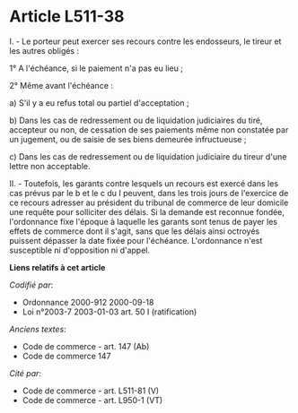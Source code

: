 # Article L511-38

I. - Le porteur peut exercer ses recours contre les endosseurs, le tireur et les autres obligés :

1° A l'échéance, si le paiement n'a pas eu lieu ;

2° Même avant l'échéance :

a) S'il y a eu refus total ou partiel d'acceptation ;

b) Dans les cas de redressement ou de liquidation judiciaires du tiré, accepteur ou non, de cessation de ses paiements même
non constatée par un jugement, ou de saisie de ses biens demeurée infructueuse ;

c) Dans les cas de redressement ou de liquidation judiciaire du tireur d'une lettre non acceptable.

II. - Toutefois, les garants contre lesquels un recours est exercé dans les cas prévus par le b et le c du I peuvent, dans
les trois jours de l'exercice de ce recours adresser au président du tribunal de commerce de leur domicile une requête pour
solliciter des délais. Si la demande est reconnue fondée, l'ordonnance fixe l'époque à laquelle les garants sont tenus de
payer les effets de commerce dont il s'agit, sans que les délais ainsi octroyés puissent dépasser la date fixée pour
l'échéance. L'ordonnance n'est susceptible ni d'opposition ni d'appel.

**Liens relatifs à cet article**

_Codifié par_:

  - Ordonnance 2000-912 2000-09-18
  - Loi n°2003-7 2003-01-03 art. 50 I (ratification)

_Anciens textes_:

  - Code de commerce - art. 147 (Ab)
  - Code de commerce 147

_Cité par_:

  - Code de commerce - art. L511-81 (V)
  - Code de commerce - art. L950-1 (VT)

